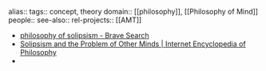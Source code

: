 alias::
tags:: concept, theory
domain:: [[philosophy]], [[Philosophy of Mind]]
people::
see-also::
rel-projects:: [[AMT]]



- [philosophy of solipsism - Brave Search](https://search.brave.com/search?q=philosophy+of+solipsism&source=desktop&summary=1&summary_og=c1639ebe43d7a630f5e48d)
- [Solipsism and the Problem of Other Minds | Internet Encyclopedia of Philosophy](https://iep.utm.edu/solipsis/)
-
